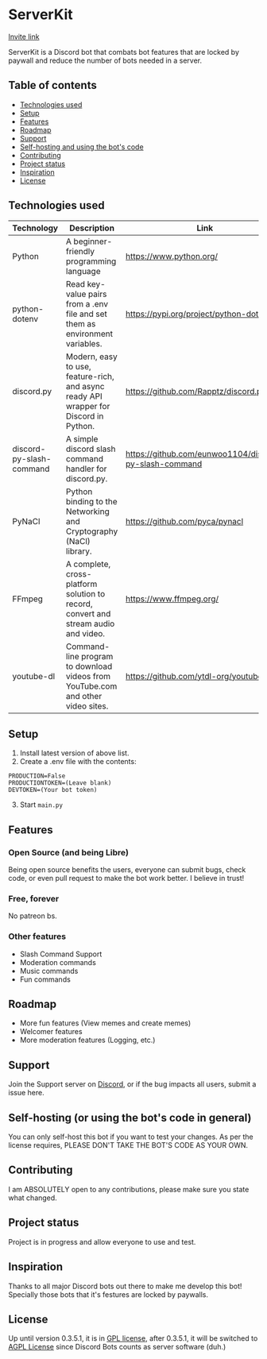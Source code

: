 # ServerKit

[Invite link](https://discord.com/oauth2/authorize?client_id=828582617254461481&permissions=2587094358&scope=bot%20applications.commands)

ServerKit is a Discord bot that combats bot features that are locked by paywall and reduce the number of bots needed in a server.

## Table of contents
* [Technologies used](#technologies-used)
* [Setup](#setup)
* [Features](#features)
* [Roadmap](#roadmap)
* [Support](#support)
* [Self-hosting and using the bot's code](#self-hosting-or-using-the-bots-code-in-general)
* [Contributing](#contributing)
* [Project status](#project-status)
* [Inspiration](#Inspiration)
* [License](#license)

## Technologies used

| Technology | Description | Link |
| ----------- | ----------- | ----------- |
| Python | A beginner-friendly programming language | https://www.python.org/ |
| python-dotenv | Read key-value pairs from a .env file and set them as environment variables. | https://pypi.org/project/python-dotenv/ |
| discord.py | Modern, easy to use, feature-rich, and async ready API wrapper for Discord in Python. | https://github.com/Rapptz/discord.py/ |
| discord-py-slash-command | A simple discord slash command handler for discord.py. | https://github.com/eunwoo1104/discord-py-slash-command |
| PyNaCl | Python binding to the Networking and Cryptography (NaCl) library. | https://github.com/pyca/pynacl |
| FFmpeg | A complete, cross-platform solution to record, convert and stream audio and video. | https://www.ffmpeg.org/ |
| youtube-dl | Command-line program to download videos from YouTube.com and other video sites. | https://github.com/ytdl-org/youtube-dl |

## Setup

1. Install latest version of above list.
2. Create a .env file with the contents:
```
PRODUCTION=False
PRODUCTIONTOKEN=(Leave blank)
DEVTOKEN=(Your bot token)
```
3. Start `main.py`

## Features

### Open Source (and being Libre)
Being open source benefits the users, everyone can submit bugs, check code, or even pull request to make the bot work better. I believe in trust!

### Free, forever
No patreon bs.

### Other features
* Slash Command Support
* Moderation commands
* Music commands
* Fun commands

## Roadmap
- More fun features (View memes and create memes)
- Welcomer features
- More moderation features (Logging, etc.)

## Support

Join the Support server on [Discord](https://discord.gg/CqRkKpZR), or if the bug impacts all users, submit a issue here.

## Self-hosting (or using the bot's code in general)

You can only self-host this bot if you want to test your changes.
As per the license requires, PLEASE DON'T TAKE THE BOT'S CODE AS YOUR OWN.

## Contributing

I am ABSOLUTELY open to any contributions, please make sure you state what changed.

## Project status

Project is in progress and allow everyone to use and test.

## Inspiration

Thanks to all major Discord bots out there to make me develop this bot! Specially those bots that it's festures are locked by paywalls.

## License
Up until version 0.3.5.1, it is in [GPL license](https://www.gnu.org/licenses/gpl-3.0.html), after 0.3.5.1, it will be switched to [AGPL License](https://www.gnu.org/licenses/agpl-3.0.html) since Discord Bots counts as server software (duh.)
